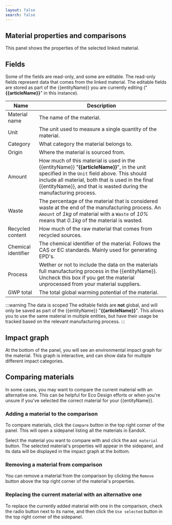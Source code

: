 ```yaml
---
layout: false
search: false
---
```


<script setup>
import { ref, onMounted } from 'vue'
import { useData } from 'vitepress'
import MinidocStyles from '../MinidocStyles.vue'
const { site, frontmatter } = useData()

const entityName = ref('')
const articleName = ref('')

onMounted(() => {
  const params = new URLSearchParams(window.location.search);
  entityName.value = params.get('entity') || 'product';
  articleName.value = params.get('article') || null;

  if (articleName.value) {
    articleName.value = decodeURIComponent(articleName.value);
  }
});
</script>

<MinidocStyles />

## Material properties and comparisons

This panel shows the properties of the selected linked material.

## Fields

Some of the fields are read-only, and some are editable. The read-only fields represent data that comes from the linked material. The editable fields are stored as part of the {{entityName}} you are currently editing<span v-if="articleName"> ("**{{articleName}}**" in this instance)</span>.

| Name | Description |
| --- | --- |
| Material name | The name of the material. |
| Unit | The unit used to measure a single quantity of the material. |
| Category | What category the material belongs to. |
| Origin | Where the material is sourced from. |
| Amount | How much of this material is used in the {{entityName}}<span v-if="articleName">&nbsp;"**{{articleName}}**"</span>, in the unit specified in the `Unit` field above. This should include all material, both that is used in the final {{entityName}}, and that is wasted during the manufacturing process. |
| Waste | The percentage of the material that is considered waste at the end of the manufacturing process. An `Amount` of _1kg_ of material with a `Waste` of _10%_ means that _0.1kg_ of the material is wasted. |
| Recycled content | How much of the raw material that comes from recycled sources. |
| Chemical identifier | The chemical identifier of the material. Follows the CAS or EC standards. Mainly used for generating EPD's. |
| Process | Wether or not to include the data on the materials full manufacturing process in the {{entityName}}. Uncheck this box if you get the material unprocessed from your material suppliers. |
| GWP total | The total global warming potential of the material. |

:::warning The data is scoped
The editable fields are **not** global, and will only be saved as part of the {{entityName}}<span v-if="articleName">&nbsp;"**{{articleName}}**"</span>. This allows you to use the same material in multiple entities, but have their usage be tracked based on the relevant manufacturing process.
:::

## Impact graph

At the bottom of the panel, you will see an environmental impact graph for the material. This graph is interactive, and can show data for multiple different impact categories.

## Comparing materials
In some cases, you may want to compare the current material with an alternative one. This can be helpful for Eco Design efforts or when you're unsure if you've selected the correct material for your {{entityName}}.

### Adding a material to the comparison
To compare materials, click the `Compare` button in the top right corner of the panel. This will open a sidepanel listing all the materials in EandoX.

Select the material you want to compare with and click the `Add material` button. The selected material's properties will appear in the sidepanel, and its data will be displayed in the impact graph at the bottom.

### Removing a material from comparison
You can remove a material from the comparison by clicking the `Remove` button above the top right corner of the material's properties.

### Replacing the current material with an alternative one
To replace the currently added material with one in the comparison, check the radio button next to its name, and then click the `Use selected` button in the top right corner of the sidepanel.